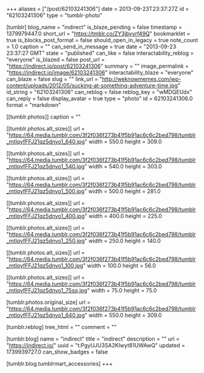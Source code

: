+++
aliases = ["/post/62103241306"]
date = 2013-09-23T23:37:27Z
id = "62103241306"
type = "tumblr-photo"

[tumblr]
blog_name = "indirect"
is_blaze_pending = false
timestamp = 1379979447.0
short_url = "https://tmblr.co/ZY3jbyvrf49Q"
bookmarklet = true
is_blocks_post_format = false
should_open_in_legacy = true
note_count = 1.0
caption = ""
can_send_in_message = true
date = "2013-09-23 23:37:27 GMT"
state = "published"
can_like = false
interactability_reblog = "everyone"
is_blazed = false
post_url = "https://indirect.io/post/62103241306"
summary = ""
image_permalink = "https://indirect.io/image/62103241306"
interactability_blaze = "everyone"
can_blaze = false
slug = ""
link_url = "http://weknowmemes.com/wp-content/uploads/2012/05/sucking-at-something-adventure-time.jpg"
id_string = "62103241306"
can_reblog = false
reblog_key = "wMDQEUdx"
can_reply = false
display_avatar = true
type = "photo"
id = 62103241306.0
format = "markdown"

[[tumblr.photos]]
caption = ""

[[tumblr.photos.alt_sizes]]
url = "https://64.media.tumblr.com/3f2f036f273b41f5b91ac6c6c2bed798/tumblr_mtlqyfFFJ21qz5dnvo1_640.jpg"
width = 550.0
height = 309.0

[[tumblr.photos.alt_sizes]]
url = "https://64.media.tumblr.com/3f2f036f273b41f5b91ac6c6c2bed798/tumblr_mtlqyfFFJ21qz5dnvo1_540.jpg"
width = 540.0
height = 303.0

[[tumblr.photos.alt_sizes]]
url = "https://64.media.tumblr.com/3f2f036f273b41f5b91ac6c6c2bed798/tumblr_mtlqyfFFJ21qz5dnvo1_500.jpg"
width = 500.0
height = 281.0

[[tumblr.photos.alt_sizes]]
url = "https://64.media.tumblr.com/3f2f036f273b41f5b91ac6c6c2bed798/tumblr_mtlqyfFFJ21qz5dnvo1_400.jpg"
width = 400.0
height = 225.0

[[tumblr.photos.alt_sizes]]
url = "https://64.media.tumblr.com/3f2f036f273b41f5b91ac6c6c2bed798/tumblr_mtlqyfFFJ21qz5dnvo1_250.jpg"
width = 250.0
height = 140.0

[[tumblr.photos.alt_sizes]]
url = "https://64.media.tumblr.com/3f2f036f273b41f5b91ac6c6c2bed798/tumblr_mtlqyfFFJ21qz5dnvo1_100.jpg"
width = 100.0
height = 56.0

[[tumblr.photos.alt_sizes]]
url = "https://64.media.tumblr.com/3f2f036f273b41f5b91ac6c6c2bed798/tumblr_mtlqyfFFJ21qz5dnvo1_75sq.jpg"
width = 75.0
height = 75.0

[tumblr.photos.original_size]
url = "https://64.media.tumblr.com/3f2f036f273b41f5b91ac6c6c2bed798/tumblr_mtlqyfFFJ21qz5dnvo1_640.jpg"
width = 550.0
height = 309.0

[tumblr.reblog]
tree_html = ""
comment = ""

[tumblr.blog]
name = "indirect"
title = "indirect"
description = ""
url = "https://indirect.io/"
uuid = "t:PgyUJU3SA2Klwyt81UWAwQ"
updated = 1739939727.0
can_show_badges = false

[tumblr.blog.tumblrmart_accessories]
+++
